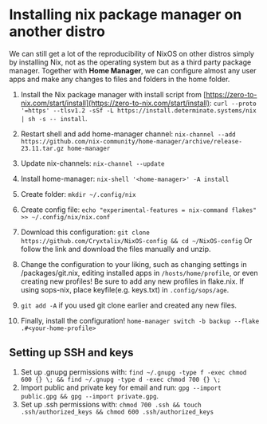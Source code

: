 # Installing nix package manager on another distro
We can still get a lot of the reproducibility of NixOS on other distros simply by installing Nix, not as the operating system but as a third party package manager. Together with **Home Manager**, we can configure almost any user apps and make any changes to files and folders in the home folder.

1. Install the Nix package manager with install script from [https://zero-to-nix.com/start/install](https://zero-to-nix.com/start/install):
    `curl --proto '=https' --tlsv1.2 -sSf -L https://install.determinate.systems/nix | sh -s -- install`.

2. Restart shell and add home-manager channel:
`nix-channel --add https://github.com/nix-community/home-manager/archive/release-23.11.tar.gz home-manager`

3. Update nix-channels: 
`nix-channel --update`

4. Install home-manager: 
`nix-shell '<home-manager>' -A install`

5. Create folder: 
`mkdir ~/.config/nix`

6. Create config file: 
`echo "experimental-features = nix-command flakes" >> ~/.config/nix/nix.conf`

7. Download this configuration: 
`git clone https://github.com/Cryxtalix/NixOS-config && cd ~/NixOS-config`
Or follow the link and download the files manually and unzip.

8. Change the configuration to your liking, such as changing settings in /packages/git.nix, editing installed apps in `/hosts/home/profile`, or even creating new profiles! Be sure to add any new profiles in flake.nix. If using sops-nix, place keyfile(e.g. keys.txt) in `.config/sops/age`.

9. `git add -A` if you used git clone earlier and created any new files.

10. Finally, install the configuration! 
`home-manager switch -b backup --flake .#<your-home-profile>`

## Setting up SSH and keys
1. Set up .gnupg permissions with: `find ~/.gnupg -type f -exec chmod 600 {} \; && find ~/.gnupg -type d -exec chmod 700 {} \;`
2. Import public and private key for email and run: `gpg --import public.gpg && gpg --import private.gpg`.
3. Set up .ssh permissions with: `chmod 700 .ssh && touch .ssh/authorized_keys && chmod 600 .ssh/authorized_keys`

